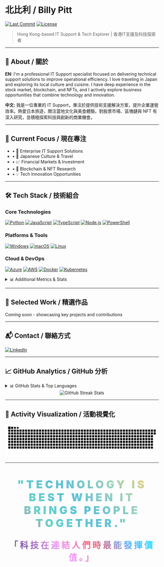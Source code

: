 # 北比利 / Billy Pitt

[![Last Commit](https://img.shields.io/github/last-commit/imbillypitt/imbillypitt?style=for-the-badge)](https://github.com/imbillypitt/imbillypitt/commits/main) [![License](https://img.shields.io/github/license/imbillypitt/imbillypitt?style=for-the-badge)](LICENSE)

> Hong Kong-based IT Support & Tech Explorer | 香港IT支援及科技探索者

---

## 📖 About / 關於

**EN:** I'm a professional IT Support specialist focused on delivering technical support solutions to improve operational efficiency. I love traveling in Japan and exploring its local culture and cuisine. I have deep experience in the stock market, blockchain, and NFTs, and I actively explore business opportunities that combine technology and innovation.

**中文:** 我是一位專業的 IT Support，專注於提供技術支援解決方案，提升企業運營效率。熱愛日本旅遊，關注當地文化與美食體驗。對股票市場、區塊鏈與 NFT 有深入研究，並積極探索科技與創新的商業機會。

---

## 🎯 Current Focus / 現在專注

- • 🔧 Enterprise IT Support Solutions
- • 🌸 Japanese Culture & Travel
- • 📈 Financial Markets & Investment
- • 🔗 Blockchain & NFT Research
- • 💡 Tech Innovation Opportunities

---

## 🛠️ Tech Stack / 技術組合

### Core Technologies
[![Python](https://img.shields.io/badge/Python-FFD43B?style=for-the-badge&logo=python&logoColor=blue)](https://python.org/) [![JavaScript](https://img.shields.io/badge/JavaScript-323330?style=for-the-badge&logo=javascript&logoColor=F7DF1E)](https://javascript.info/) [![TypeScript](https://img.shields.io/badge/TypeScript-007ACC?style=for-the-badge&logo=typescript&logoColor=white)](https://typescriptlang.org/) [![Node.js](https://img.shields.io/badge/Node%20js-339933?style=for-the-badge&logo=nodedotjs&logoColor=white)](https://nodejs.org/) [![PowerShell](https://img.shields.io/badge/powershell-5391FE?style=for-the-badge&logo=powershell&logoColor=white)](https://docs.microsoft.com/powershell/)

### Platforms & Tools
[![Windows](https://img.shields.io/badge/Windows-0078d4?style=for-the-badge&logo=windows&logoColor=white)](https://microsoft.com/windows/) [![macOS](https://img.shields.io/badge/mac%20os-000000?style=for-the-badge&logo=apple&logoColor=white)](https://apple.com/macos/) [![Linux](https://img.shields.io/badge/Linux-FCC624?style=for-the-badge&logo=linux&logoColor=black)](https://kernel.org/)

### Cloud & DevOps
[![Azure](https://img.shields.io/badge/microsoft%20azure-0089D0?style=for-the-badge&logo=microsoft-azure&logoColor=white)](https://azure.microsoft.com/) [![AWS](https://img.shields.io/badge/Amazon_AWS-FF9900?style=for-the-badge&logo=amazonaws&logoColor=white)](https://aws.amazon.com/) [![Docker](https://img.shields.io/badge/Docker-2CA5E0?style=for-the-badge&logo=docker&logoColor=white)](https://docker.com/) [![Kubernetes](https://img.shields.io/badge/kubernetes-326ce5.svg?&style=for-the-badge&logo=kubernetes&logoColor=white)](https://kubernetes.io/)

<details>
<summary>
📊 Additional Metrics & Stats
</summary>

<div align="center">
  <img height="180em" src="https://github-readme-stats.vercel.app/api?username=imbillypitt&show_icons=true&theme=radical&include_all_commits=true&count_private=true"/>
  <img height="180em" src="https://github-readme-stats.vercel.app/api/top-langs/?username=imbillypitt&layout=compact&theme=radical&hide_border=true"/>
</div>

### 🏆 GitHub Trophies
<div align="center">
  <img src="https://github-profile-trophy.vercel.app/?username=imbillypitt&theme=radical&no-frame=true&no-bg=true&margin-w=4" alt="GitHub Trophies"/>
</div>

### 📊 Weekly Development Breakdown
<!--START_SECTION:waka-->
<!--END_SECTION:waka-->

</details>

---

## 💼 Selected Work / 精選作品

Coming soon - showcasing key projects and contributions

---

## 📬 Contact / 聯絡方式

[![LinkedIn](https://img.shields.io/badge/LinkedIn-0077B5?style=for-the-badge&logo=linkedin&logoColor=white)](https://www.linkedin.com/in/billy-yuen-49272b17a)

---

## 📈 GitHub Analytics / GitHub 分析

<details>
<summary>
📊 GitHub Stats & Top Languages
</summary>

<div align="center">
  <img height="180em" src="https://github-readme-stats.vercel.app/api?username=imbillypitt&show_icons=true&theme=radical&include_all_commits=true&count_private=true"/>
  <img height="180em" src="https://github-readme-stats.vercel.app/api/top-langs/?username=imbillypitt&layout=compact&theme=radical&hide_border=true"/>
</div>

</details>

<div align="center">
  <img src="https://github-readme-streak-stats.herokuapp.com/?user=imbillypitt&theme=radical" alt="GitHub Streak Stats"/>
</div>

---

## 🐍 Activity Visualization / 活動視覺化

<div align="center">
  <picture>
    <source media="(prefers-color-scheme: dark)" srcset="https://raw.githubusercontent.com/imbillypitt/imbillypitt/output/github-contribution-grid-snake-dark.svg?ts=20250813"/>
    <source media="(prefers-color-scheme: light)" srcset="https://raw.githubusercontent.com/imbillypitt/imbillypitt/output/github-contribution-grid-snake.svg?ts=20250813"/>
    <img alt="github-snake" src="https://raw.githubusercontent.com/imbillypitt/imbillypitt/output/github-contribution-grid-snake.svg?ts=20250813"/>
  </picture>
</div>

---

<div align="center">
  <h2 style="background: linear-gradient(45deg, #FF6B6B, #4ECDC4, #45B7D1, #96CEB4, #FECA57); -webkit-background-clip: text; -webkit-text-fill-color: transparent; font-size: 2.5em; font-weight: 900; letter-spacing: 8px; text-transform: uppercase; text-shadow: 0 0 30px rgba(255,255,255,0.5);">
    "Technology is best when it brings people together."
  </h2>
  
  <h3 style="background: linear-gradient(45deg, #667eea, #764ba2, #f093fb, #f5576c, #4facfe, #00f2fe); -webkit-background-clip: text; -webkit-text-fill-color: transparent; font-size: 2em; font-weight: 800; letter-spacing: 6px; margin-top: 30px; text-shadow: 0 0 25px rgba(255,255,255,0.3);">
    「科技在連結人們時最能發揮價值。」
  </h3>
</div>
